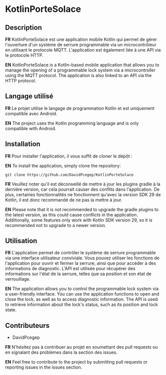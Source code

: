 # KotlinPorteSolace

## Description

<b>FR</b>
KotlinPorteSolace est une application mobile Kotlin qui permet de gérer l'ouverture d'un système de serrure programmable via un microcontrôleur en utilisant le protocole MQTT. L'application est également liée à une API via le protocole HTTP.

<b>EN</b>
KotlinPorteSolace is a Kotlin-based mobile application that allows you to manage the opening of a programmable lock system via a microcontroller using the MQTT protocol. The application is also linked to an API via the HTTP protocol.

## Langage utilisé

<b>FR</b>
Le projet utilise le langage de programmation Kotlin et est uniquement compatible avec Android.

<b>EN</b>
The project uses the Kotlin programming language and is only compatible with Android.

## Installation

<b>FR</b>
Pour installer l'application, il vous suffit de cloner le dépôt :

<b>EN</b>
To install the application, simply clone the repository:

```
git clone https://github.com/DavidPcegep/KotlinPorteSolace
```

<b>FR</b>
Veuillez noter qu'il est déconseillé de mettre à jour les plugins gradle à la dernière version, car cela pourrait causer des conflits dans l'application. De plus, certaines fonctionnalités ne fonctionnent qu'avec la version SDK 29 de Kotlin, il est donc recommandé de ne pas la mettre à jour.

<b>EN</b>
Please note that it is not recommended to upgrade the gradle plugins to the latest version, as this could cause conflicts in the application. Additionally, some features only work with Kotlin SDK version 29, so it is recommended not to upgrade to a newer version.

## Utilisation

<b>FR</b>
L'application permet de contrôler le système de serrure programmable via une interface utilisateur conviviale. Vous pouvez utiliser les fonctions de l'application pour ouvrir et fermer la serrure, ainsi que pour accéder à des informations de diagnostic. L'API est utilisée pour récupérer des informations sur l'état de la serrure, telles que sa position et son état de verrouillage.

<b>EN</b>
The application allows you to control the programmable lock system via a user-friendly interface. You can use the application functions to open and close the lock, as well as to access diagnostic information. The API is used to retrieve information about the lock's status, such as its position and lock state.

## Contributeurs
- DavidPcegep

<b>FR</b>
N'hésitez pas à contribuer au projet en soumettant des pull requests ou en signalant des problèmes dans la section des issues.

<b>EN</b>
Feel free to contribute to the project by submitting pull requests or reporting issues in the issues section.
